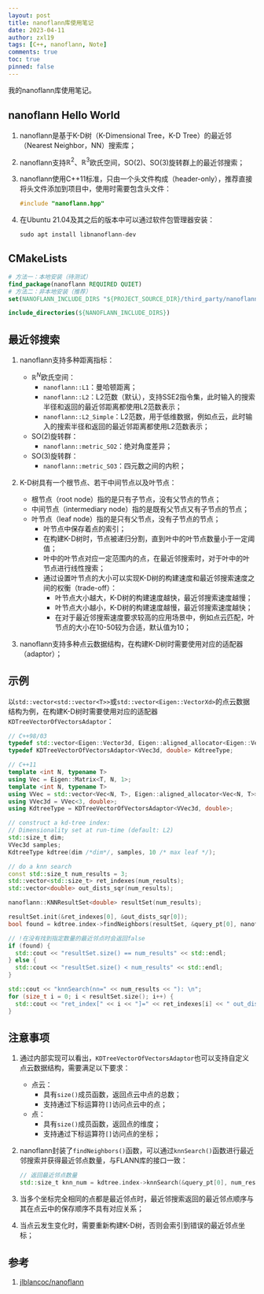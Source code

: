 ```yaml
---
layout: post
title: nanoflann库使用笔记
date: 2023-04-11
author: zxl19
tags: [C++, nanoflann, Note]
comments: true
toc: true
pinned: false
---
```


我的nanoflann库使用笔记。

<!-- more -->

## nanoflann Hello World

1. nanoflann是基于K-D树（K-Dimensional Tree，K-D Tree）的最近邻（Nearest Neighbor，NN）搜索库；
2. nanoflann支持$\mathbb{R}^{2}$、$\mathbb{R}^{3}$欧氏空间，$\mathrm{SO}\left(2\right)$、$\mathrm{SO}\left(3\right)$旋转群上的最近邻搜索；
3. nanoflann使用C++11标准，只由一个头文件构成（header-only），推荐直接将头文件添加到项目中，使用时需要包含头文件：

    ```cpp
    #include "nanoflann.hpp"
    ```

4. 在Ubuntu 21.04及其之后的版本中可以通过软件包管理器安装：

    ```shell
    sudo apt install libnanoflann-dev
    ```

## CMakeLists

```cmake
# 方法一：本地安装（待测试）
find_package(nanoflann REQUIRED QUIET)
# 方法二：非本地安装（推荐）
set(NANOFLANN_INCLUDE_DIRS "${PROJECT_SOURCE_DIR}/third_party/nanoflann")

include_directories(${NANOFLANN_INCLUDE_DIRS})
```

## 最近邻搜索

1. nanoflann支持多种距离指标：

    - $\mathbb{R}^{N}$欧氏空间：
        - `nanoflann::L1`：曼哈顿距离；
        - `nanoflann::L2`：L2范数（默认），支持SSE2指令集，此时输入的搜索半径和返回的最近邻距离都使用L2范数表示；
        - `nanoflann::L2_Simple`：L2范数，用于低维数据，例如点云，此时输入的搜索半径和返回的最近邻距离都使用L2范数表示；
    - $\mathrm{SO}\left(2\right)$旋转群：
        - `nanoflann::metric_SO2`：绝对角度差异；
    - $\mathrm{SO}\left(3\right)$旋转群：
        - `nanoflann::metric_SO3`：四元数之间的内积；

2. K-D树具有一个根节点、若干中间节点以及叶节点：

    - 根节点（root node）指的是只有子节点，没有父节点的节点；
    - 中间节点（intermediary node）指的是既有父节点又有子节点的节点；
    - 叶节点（leaf node）指的是只有父节点，没有子节点的节点；
        - 叶节点中保存着点的索引；
        - 在构建K-D树时，节点被递归分割，直到叶中的叶节点数量小于一定阈值；
        - 叶中的叶节点对应一定范围内的点，在最近邻搜索时，对于叶中的叶节点进行线性搜索；
        - 通过设置叶节点的大小可以实现K-D树的构建速度和最近邻搜索速度之间的权衡（trade-off）：
            - 叶节点大小越大，K-D树的构建速度越快，最近邻搜索速度越慢；
            - 叶节点大小越小，K-D树的构建速度越慢，最近邻搜索速度越快；
            - 在对于最近邻搜索速度要求较高的应用场景中，例如点云匹配，叶节点的大小在10-50较为合适，默认值为10；

3. nanoflann支持多种点云数据结构，在构建K-D树时需要使用对应的适配器（adaptor）；

## 示例

以`std::vector<std::vector<T>>`或`std::vector<Eigen::VectorXd>`的点云数据结构为例，在构建K-D树时需要使用对应的适配器`KDTreeVectorOfVectorsAdaptor`：

```cpp
// C++98/03
typedef std::vector<Eigen::Vector3d, Eigen::aligned_allocator<Eigen::Vector3d>> VVec3d;
typedef KDTreeVectorOfVectorsAdaptor<VVec3d, double> KdtreeType;

// C++11
template <int N, typename T>
using Vec = Eigen::Matrix<T, N, 1>;
template <int N, typename T>
using VVec = std::vector<Vec<N, T>, Eigen::aligned_allocator<Vec<N, T>>>;
using VVec3d = VVec<3, double>;
using KdtreeType = KDTreeVectorOfVectorsAdaptor<VVec3d, double>;

// construct a kd-tree index:
// Dimensionality set at run-time (default: L2)
std::size_t dim;
VVec3d samples;
KdtreeType kdtree(dim /*dim*/, samples, 10 /* max leaf */);

// do a knn search
const std::size_t num_results = 3;
std::vector<std::size_t> ret_indexes(num_results);
std::vector<double> out_dists_sqr(num_results);

nanoflann::KNNResultSet<double> resultSet(num_results);

resultSet.init(&ret_indexes[0], &out_dists_sqr[0]);
bool found = kdtree.index->findNeighbors(resultSet, &query_pt[0], nanoflann::SearchParameters());

// !在没有找到指定数量的最近邻点时会返回false
if (found) {
  std::cout << "resultSet.size() == num_results" << std::endl;
} else {
  std::cout << "resultSet.size() < num_results" << std::endl;
}

std::cout << "knnSearch(nn=" << num_results << "): \n";
for (size_t i = 0; i < resultSet.size(); i++) {
  std::cout << "ret_index[" << i << "]=" << ret_indexes[i] << " out_dist_sqr=" << out_dists_sqr[i] << std::endl;
}
```

## 注意事项

1. 通过内部实现可以看出，`KDTreeVectorOfVectorsAdaptor`也可以支持自定义点云数据结构，需要满足以下要求：

    - 点云：
        - 具有`size()`成员函数，返回点云中点的总数；
        - 支持通过下标运算符`[]`访问点云中的点；
    - 点：
        - 具有`size()`成员函数，返回点的维度；
        - 支持通过下标运算符`[]`访问点的坐标；

2. nanoflann封装了`findNeighbors()`函数，可以通过`knnSearch()`函数进行最近邻搜索并获得最近邻点数量，与FLANN库的接口一致：

    ```cpp
    // 返回最近邻点数量
    std::size_t knn_num = kdtree.index->knnSearch(&query_pt[0], num_results, &ret_index[0], &out_dist_sqr[0]);
    ```

3. 当多个坐标完全相同的点都是最近邻点时，最近邻搜索返回的最近邻点顺序与其在点云中的保存顺序不具有对应关系；
4. 当点云发生变化时，需要重新构建K-D树，否则会索引到错误的最近邻点坐标；

## 参考

1. [jlblancoc/nanoflann](https://github.com/jlblancoc/nanoflann)
